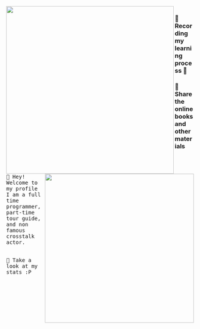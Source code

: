 <img align="left" width="450px" src="https://github-readme-stats.vercel.app/api?username=xcbyao&show_icons=true&theme=highcontrast">
<img align='right' width="400px" src="https://github-readme-stats.vercel.app/api/top-langs/?username=xcbyao&layout=compact">

### 📝 Recording my learning process 🎯
### 💝 Share the online books and other materials

<p align="center">
  
  <br><br>
  <samp>
    :wave: Hey! Welcome to my profile
    <br>I am a full time programmer, part-time tour guide, and non famous crosstalk actor.
    <br>
    <br><br>:pizza: Take a look at my stats :P<br><br>
   
  </samp>
<br>
</p>
<!--
[![](https://github-readme-stats.vercel.app/api?username=xcbyao&show_icons=true&theme=highcontrast)](https://github.com/anuraghazra/github-readme-stats)
-->
